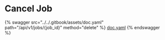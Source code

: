 # Cancel Job

{% swagger src="../../.gitbook/assets/doc.yaml" path="/api/v1/jobs/{job_id}" method="delete" %}
[doc.yaml](../../.gitbook/assets/doc.yaml)
{% endswagger %}
